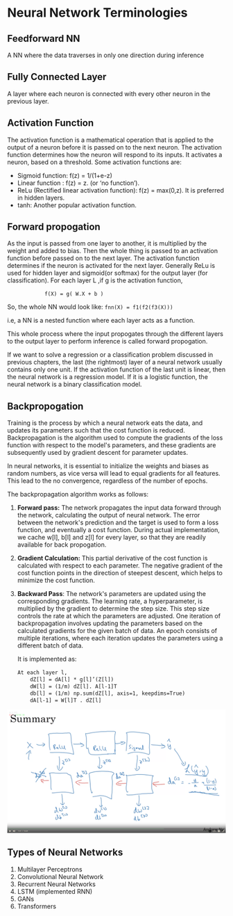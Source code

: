 # Neural Network Terminologies

## Feedforward NN
A NN where the data traverses in only one direction during inference

## Fully Connected Layer
A layer where each neuron is connected with every other neuron in the previous layer.

## Activation Function
The activation function is a mathematical operation that is applied to the output of a neuron before it is passed on to the next neuron. The activation function determines how the neuron will respond to its inputs. It activates a neuron, based on a threshold. Some activation functions are:
 - Sigmoid function: f(z) = 1/(1+e-z)
 - Linear function : f(z) = z. (or ‘no function’).
 - ReLu (Rectified linear activation function): f(z) = max(0,z). It is preferred in hidden layers.
 - tanh: Another popular activation function.

## Forward propogation 
As the input is passed from one layer to another, it is multiplied by the weight and added to bias. Then the whole thing is passed to an activation function before passed on to the next layer. The activation function determines if the neuron is activated for the next layer. Generally ReLu is used for hidden layer and sigmoid(or softmax) for the output layer (for classification). 
For each layer L ,if g is the activation function,

                f(X) = g( W.X + b )

So, the whole NN would look like: ``` fnn(X) = f1(f2(f3(X))) ``` 

i.e, a NN is a nested function where each layer acts as a function.

This whole process where the input propogates through the different layers to the output layer to perform inference is called forward propogation.

If we want to solve a regression or a classification problem discussed in previous chapters, the last (the rightmost) layer of a neural network usually contains only one unit. If the activation function  of the last unit is linear, then the neural network is a regression model. If it is a logistic function, the neural network is a binary classification model.

## Backpropogation 
Training is the process by which a neural network eats the data, and updates its parameters such that the cost function is reduced. Backpropagation is the algorithm used to compute the gradients of the loss function with respect to the model's parameters, and these gradients are subsequently used by gradient descent for parameter updates.

In neural networks, it is essential to initialize the weights and biases as random numbers, as vice versa will lead to equal gradients for all features. This lead to the no convergence, regardless of the number of epochs.

The backpropagation algorithm works as follows:
 1. **Forward pass:** The network propagates the input data forward through the network, calculating the output of neural network. The error between the network's prediction and the target is used to form a loss function, and eventually a cost function. During actual implementation, we cache w[l], b[l] and z[l] for every layer, so that they are readily available for back propogation.

 2. **Gradient Calculation:** This partial derivative of the cost function is calculated with respect to each parameter. The negative gradient of the cost function points in the direction of steepest descent, which helps to minimize the cost function.

 3. **Backward Pass**: The network's parameters are updated using the corresponding gradients. The learning rate, a hyperparameter, is multiplied by the gradient to determine the step size. This step size controls the rate at which the parameters are adjusted. One iteration of backpropagation involves updating the parameters based on the calculated gradients for the given batch of data. An epoch consists of multiple iterations, where each iteration updates the parameters using a different batch of data.
   
    It is implemented as:  
    ```  
    At each layer l,
        dZ[l] = dA[l] * g[l]’(Z[l]) 
        dW[l] = (1/m) dZ[l]. A[l-1]T
        db[l] = (1/m) np.sum(dZ[l], axis=1, keepdims=True)	
        dA[l-1] = W[l]T . dZ[l]
    ```
![Alt text](image-4.png)
    

## Types of Neural Networks
1. Multilayer Perceptrons
2. Convolutional Neural Network
3. Recurrent Neural Networks
4. LSTM (implemented RNN)
5. GANs
6. Transformers